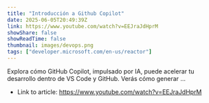 ```yaml
---
title: "Introducción a Github Copilot"
date: 2025-06-05T20:49:39Z
link: https://www.youtube.com/watch?v=EEJraJdHprM
showShare: false
showReadTime: false
thumbnail: images/devops.png
tags: ["developer.microsoft.com/en-us/reactor"]
---
```

Explora cómo GitHub Copilot, impulsado por IA, puede acelerar tu desarrollo dentro de VS Code y GitHub. Verás cómo generar ...

- Link to article: https://www.youtube.com/watch?v=EEJraJdHprM